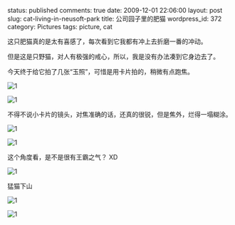 status: published
comments: true
date: 2009-12-01 22:06:00
layout: post
slug: cat-living-in-neusoft-park
title: 公司园子里的肥猫
wordpress_id: 372
category: Pictures
tags: picture, cat

这只肥猫真的是太有喜感了，每次看到它我都有冲上去折磨一番的冲动。

但是这是只野猫，对人有极强的戒心，所以，我是没有办法凑到它身边去了。

今天终于给它拍了几张“玉照”，可惜是用卡片拍的，稍微有点跑焦。

![1](http://gfrog.net/pic/albums/misc/DSC00314.jpg)

![1](http://gfrog.net/pic/albums/misc/DSC00315.jpg)

不得不说小卡片的镜头，对焦准确的话，还真的很锐，但是焦外，烂得一塌糊涂。

![1](http://gfrog.net/pic/albums/misc/DSC00316.jpg)

![1](http://gfrog.net/pic/albums/misc/DSC00317.jpg)

这个角度看，是不是很有王霸之气？ XD

![1](http://gfrog.net/pic/albums/misc/DSC00318.jpg)

猛猫下山

![1](http://gfrog.net/pic/albums/misc/DSC00319.jpg)


![1](http://img.zemanta.com/pixy.gif?x-id=3aab1487-1e58-8745-b3ca-bc5ff47c3ad5)
